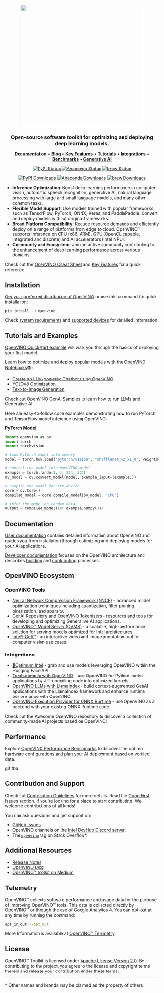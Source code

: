 <div align="center">
<img src="docs/dev/assets/openvino-logo-purple-black.svg" width="400px">

<h3 align="center">
Open-source software toolkit for optimizing and deploying deep learning models.
</h3>

<p align="center">
 <a href="https://docs.openvino.ai/2024/index.html"><b>Documentation</b></a> • <a href="https://blog.openvino.ai"><b>Blog</b></a> • <a href="https://docs.openvino.ai/2024/about-openvino/key-features.html"><b>Key Features</b></a> • <a href="https://docs.openvino.ai/2024/learn-openvino.html"><b>Tutorials</b></a> • <a href="https://docs.openvino.ai/2024/documentation/openvino-ecosystem.html"><b>Integrations</b></a> • <a href="https://docs.openvino.ai/2024/about-openvino/performance-benchmarks.html"><b>Benchmarks</b></a> • <a href="https://docs.openvino.ai/2024/learn-openvino/llm_inference_guide.html"><b>Generative AI</b></a>
</p>

[![PyPI Status](https://badge.fury.io/py/openvino.svg)](https://badge.fury.io/py/openvino)
[![Anaconda Status](https://anaconda.org/conda-forge/openvino/badges/version.svg)](https://anaconda.org/conda-forge/openvino)
[![brew Status](https://img.shields.io/homebrew/v/openvino)](https://formulae.brew.sh/formula/openvino)

[![PyPI Downloads](https://static.pepy.tech/badge/openvino)](https://pepy.tech/project/openvino)
[![Anaconda Downloads](https://anaconda.org/conda-forge/libopenvino/badges/downloads.svg)](https://anaconda.org/conda-forge/openvino/files)
[![brew Downloads](https://img.shields.io/homebrew/installs/dy/openvino)](https://formulae.brew.sh/formula/openvino)
 </div>


- **Inference Optimization**: Boost deep learning performance in computer vision, automatic speech recognition, generative AI, natural language processing with large and small language models, and many other common tasks.
- **Flexible Model Support**: Use models trained with popular frameworks such as TensorFlow, PyTorch, ONNX, Keras, and PaddlePaddle. Convert and deploy models without original frameworks.
- **Broad Platform Compatibility**: Reduce resource demands and efficiently deploy on a range of platforms from edge to cloud. OpenVINO™ supports inference on CPU (x86, ARM), GPU (OpenCL capable, integrated and discrete) and AI accelerators (Intel NPU).
- **Community and Ecosystem**: Join an active community contributing to the enhancement of deep learning performance across various domains.

Check out the [OpenVINO Cheat Sheet](https://docs.openvino.ai/2024/_static/download/OpenVINO_Quick_Start_Guide.pdf) and [Key Features](https://docs.openvino.ai/2024/about-openvino/key-features.html) for a quick reference.


## Installation

[Get your preferred distribution of OpenVINO](https://docs.openvino.ai/2024/get-started/install-openvino.html) or use this command for quick installation:

```sh
pip install -U openvino
```

Check [system requirements](https://docs.openvino.ai/2024/about-openvino/system-requirements.html) and [supported devices](https://docs.openvino.ai/2024/about-openvino/compatibility-and-support/supported-devices.html) for detailed information.

## Tutorials and Examples

[OpenVINO Quickstart example](https://docs.openvino.ai/2024/get-started.html) will walk you through the basics of deploying your first model.

Learn how to optimize and deploy popular models with the [OpenVINO Notebooks](https://github.com/openvinotoolkit/openvino_notebooks)📚:
- [Create an LLM-powered Chatbot using OpenVINO](https://github.com/openvinotoolkit/openvino_notebooks/blob/latest/notebooks/llm-chatbot/llm-chatbot.ipynb)
- [YOLOv8 Optimization](https://github.com/openvinotoolkit/openvino_notebooks/blob/latest/notebooks/quantizing-model-with-accuracy-control/yolov8-quantization-with-accuracy-control.ipynb)
- [Text-to-Image Generation](https://github.com/openvinotoolkit/openvino_notebooks/blob/latest/notebooks/controlnet-stable-diffusion/controlnet-stable-diffusion.ipynb)

Check out [OpenVINO GenAI Samples](https://github.com/openvinotoolkit/openvino.genai/tree/master/samples) to learn how to run LLMs and Generative AI.

Here are easy-to-follow code examples demonstrating how to run PyTorch and TensorFlow model inference using OpenVINO:

**PyTorch Model**

```python
import openvino as ov
import torch
import torchvision

# load PyTorch model into memory
model = torch.hub.load("pytorch/vision", "shufflenet_v2_x1_0", weights="DEFAULT")

# convert the model into OpenVINO model
example = torch.randn(1, 3, 224, 224)
ov_model = ov.convert_model(model, example_input=(example,))

# compile the model for CPU device
core = ov.Core()
compiled_model = core.compile_model(ov_model, 'CPU')

# infer the model on random data
output = compiled_model({0: example.numpy()})
```


## Documentation

[User documentation](https://docs.openvino.ai/) contains detailed information about OpenVINO and guides you from installation through optimizing and deploying models for your AI applications.

[Developer documentation](./docs/dev/index.md) focuses on the OpenVINO architecture and describes [building](./docs/dev/build.md)  and [contributing](./CONTRIBUTING.md) processes.

## OpenVINO Ecosystem

### OpenVINO Tools

-   [Neural Network Compression Framework (NNCF)](https://github.com/openvinotoolkit/nncf) - advanced model optimization techniques including quantization, filter pruning, binarization, and sparsity.
-   [GenAI Repository](https://github.com/openvinotoolkit/openvino.genai) and [OpenVINO Tokenizers](https://github.com/openvinotoolkit/openvino_tokenizers) - resources and tools for developing and optimizing Generative AI applications.
-   [OpenVINO™ Model Server (OVMS)](https://github.com/openvinotoolkit/model_server) - a scalable, high-performance solution for serving models optimized for Intel architectures.
-   [Intel® Geti™](https://geti.intel.com/) - an interactive video and image annotation tool for computer vision use cases.

### Integrations

-   [🤗Optimum Intel](https://github.com/huggingface/optimum-intel) - grab and use models leveraging OpenVINO within the Hugging Face API.
-   [Torch.compile with OpenVINO](https://docs.openvino.ai/2024/openvino-workflow/torch-compile.html) - use OpenVINO for Python-native applications by JIT-compiling code into optimized kernels.
-   [OpenVINO LLMs with LlamaIndex](https://docs.llamaindex.ai/en/stable/examples/llm/openvino/) - build context-augmented GenAI applications with the LlamaIndex framework and enhance runtime performance with OpenVINO.
-   [OpenVINO Execution Provider for ONNX Runtime]() - use OpenVINO as a backend with your existing ONNX Runtime code.


Check out the [Awesome OpenVINO](https://github.com/openvinotoolkit/awesome-openvino) repository to discover a collection of community-made AI projects based on OpenVINO!

## Performance

Explore [OpenVINO Performance Benchmarks](https://docs.openvino.ai/2024/about-openvino/performance-benchmarks.html) to discover the optimal hardware configurations and plan your AI deployment based on verified data.

gif tba

## Contribution and Support

Check out [Contribution Guidelines](./CONTRIBUTING.md) for more details.
Read the [Good First Issues section](./CONTRIBUTING.md#3-start-working-on-your-good-first-issue), if you're looking for a place to start contributing. We welcome contributions of all kinds!

You can ask questions and get support on:

* [GitHub Issues](https://github.com/openvinotoolkit/openvino/issues).
* OpenVINO channels on the [Intel DevHub Discord server](https://discord.gg/7pVRxUwdWG).
* The [`openvino`](https://stackoverflow.com/questions/tagged/openvino) tag on Stack Overflow\*.


## Additional Resources

* [Release Notes](https://docs.openvino.ai/2024/about-openvino/release-notes-openvino.html)
* [OpenVINO Blog](https://blog.openvino.ai/)
* [OpenVINO™ toolkit on Medium](https://medium.com/@openvino)


## Telemetry

OpenVINO™ collects software performance and usage data for the purpose of improving OpenVINO™ tools.
This data is collected directly by OpenVINO™ or through the use of Google Analytics 4.
You can opt-out at any time by running the command:

``` bash
opt_in_out --opt_out
```

More Information is available at [OpenVINO™ Telemetry](https://docs.openvino.ai/2024/about-openvino/additional-resources/telemetry.html).

## License

OpenVINO™ Toolkit is licensed under [Apache License Version 2.0](LICENSE).
By contributing to the project, you agree to the license and copyright terms therein and release your contribution under these terms.

---
\* Other names and brands may be claimed as the property of others.

